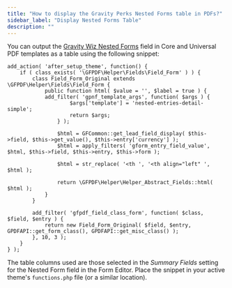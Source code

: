 ```yaml
---
title: "How to display the Gravity Perks Nested Forms table in PDFs?"
sidebar_label: "Display Nested Forms Table"
description: ""
---
```


You can output the [Gravity Wiz Nested Forms](https://gravitywiz.com/documentation/gravity-forms-nested-forms/?ref=78) field in Core and Universal PDF templates as a table using the following snippet:

```
add_action( 'after_setup_theme', function() {
	if ( class_exists( '\GFPDF\Helper\Fields\Field_Form' ) ) {
		class Field_Form_Original extends \GFPDF\Helper\Fields\Field_Form {
			public function html( $value = '', $label = true ) {
			add_filter( 'gpnf_template_args', function( $args ) {
					$args['template'] = 'nested-entries-detail-simple';
					return $args;
				} );

				$html = GFCommon::get_lead_field_display( $this->field, $this->get_value(), $this->entry['currency'] );
				$html = apply_filters( 'gform_entry_field_value', $html, $this->field, $this->entry, $this->form );

				$html = str_replace( '<th ', '<th align="left" ', $html );

				return \GFPDF\Helper\Helper_Abstract_Fields::html( $html );
			}
		}

		add_filter( 'gfpdf_field_class_form', function( $class, $field, $entry ) {
			return new Field_Form_Original( $field, $entry, GPDFAPI::get_form_class(), GPDFAPI::get_misc_class() );
		}, 10, 3 );
	}
} );
```

The table columns used are those selected in the _Summary Fields_ setting for the Nested Form field in the Form Editor. Place the snippet in your active theme's `functions.php` file (or a similar location).
